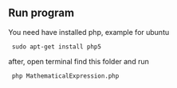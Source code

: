 ## Run program
You need have installed php, example for ubuntu

     sudo apt-get install php5
after, open terminal find this folder and run

     php MathematicalExpression.php
